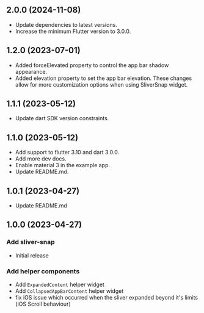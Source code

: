 ## 2.0.0 (2024-11-08)

- Update dependencies to latest versions.
- Increase the minimum Flutter version to 3.0.0.

## 1.2.0 (2023-07-01)

- Added forceElevated property to control the app bar shadow appearance.
- Added elevation property to set the app bar elevation.
These changes allow for more customization options when using SliverSnap widget.

## 1.1.1 (2023-05-12)

- Update dart SDK version constraints.

## 1.1.0 (2023-05-12)

- Add support to flutter 3.10 and dart 3.0.0.
- Add more dev docs.
- Enable material 3 in the example app.
- Update README.md.

## 1.0.1 (2023-04-27)

- Update README.md

## 1.0.0 (2023-04-27)

### Add sliver-snap

- Initial release

### Add helper components

- Add `ExpandedContent` helper widget
- Add `CollapsedAppBarContent` helper widget
- fix iOS issue which occurred when the sliver expanded beyond it's limits (iOS Scroll behaviour)
